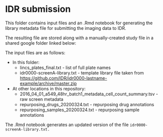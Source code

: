 # IDR submission

This folder contains input files and an .Rmd notebook for generating the library metadata file for submitting the imaging data to IDR. 

The resulting file are stored along with a manually-created study file in a shared google folder linked below:

The input files are as follows:

- In this folder:
  - lincs_plates_final.txt - list of full plate names
  - idr0000-screenA-library.txt - template library file taken from https://github.com/IDR/idr0000-lastname-example/archive/master.zip
- At other locations in this repository: 
  - 2016_04_01_a549_48hr_batch1_metadata_cell_count_summary.tsv - raw screen metadata
  - repurposing_drugs_20200324.txt - repurposing drug annotations
  - repurposing_samples_20200324.txt - repurposing sample annotations

The .Rmd notebook generates an updated version of the file `idr0000-screenA-library.txt.`
